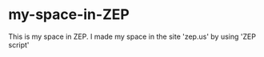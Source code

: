 # my-space-in-ZEP
This is my space in ZEP.
I made my space in the site 'zep.us' by using 'ZEP script' 
